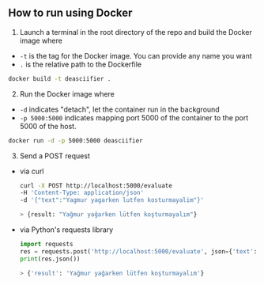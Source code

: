 ## How to run using Docker
1. Launch a terminal in the root directory of the repo and build the Docker image where
- `-t` is the tag for the Docker image. You can provide any name you want
- `.` is the relative path to the Dockerfile 
```bash
docker build -t deasciifier .
```
2. Run the Docker image where
- `-d` indicates "detach", let the container run in the background
- `-p 5000:5000` indicates mapping port 5000 of the container to the port 5000 of the host.
```bash
docker run -d -p 5000:5000 deasciifier
```
3. Send a POST request
- via curl
    ```bash
    curl -X POST http://localhost:5000/evaluate 
   -H 'Content-Type: application/json' 
   -d '{"text":"Yagmur yagarken lutfen kosturmayalim"}'

   > {result: "Yağmur yağarken lütfen koşturmayalım"}
    ```
- via Python's requests library
    ```python
    import requests
    res = requests.post('http://localhost:5000/evaluate', json={'text':'Yagmur yagarken lutfen kosturmayalim'})
    print(res.json())

    > {'result': 'Yağmur yağarken lütfen koşturmayalım'}
    ```